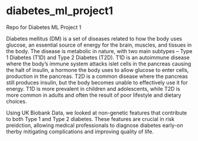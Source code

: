 # diabetes_ml_project1
Repo for Diabetes ML Project 1

Diabetes mellitus (DM) is a set of diseases related to how the body uses glucose, an essential source of energy for the brain, muscles, and tissues in the body. The disease is metabolic in nature, with two main subtypes – Type 1 Diabetes (T1D) and Type 2 Diabetes (T2D). T1D is an autoimmune disease where the body’s immune system attacks islet cells in the pancreas causing the halt of insulin, a hormone the body uses to allow glucose to enter cells, production in the pancreas. T2D is a common disease where the pancreas still produces insulin, but the body becomes unable to effectively use it for energy. T1D is more prevalent in children and adolescents, while T2D is more common in adults and often the result of poor lifestyle and dietary choices. 

Using UK Biobank Data, we looked at non-genetic features that contribute to both Type 1 and Type 2 diabetes. These features are crucial in risk preidction, allowing medical professionals to diagnose diabetes early-on therby mitigating complications and improving quality of life. 
